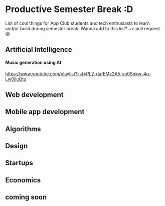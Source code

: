 # Productive Semester Break :D
List of cool things for App Club students and tech enthusiasts to learn and/or build during semester break. Wanna add to this list? ~> pull request 😜


## Artificial Intelligence 

#### Music generation using AI
https://www.youtube.com/playlist?list=PL2-dafEMk2A5-sn0Sgkw-4q-Lw0jiuQtu

## Web development

## Mobile app development

## Algorithms

## Design 

## Startups 

## Economics 

## coming soon

